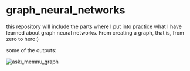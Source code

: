 # graph_neural_networks
this repository will include the parts where I put into practice what I have learned about graph neural networks. From creating a graph, that is, from zero to hero:)

some of the outputs:

![askı_memnu_graph](https://github.com/msnunu/graph_neural_networks/assets/124269047/c7cae12d-d21c-4c58-b44e-73c8c121d82c)

